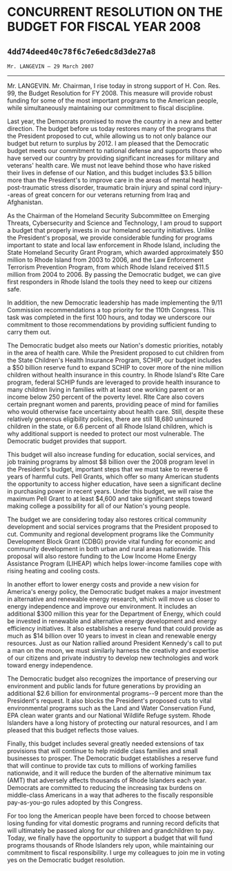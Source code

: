 # CONCURRENT RESOLUTION ON THE BUDGET FOR FISCAL YEAR 2008
## `4dd74deed40c78f6c7e6edc8d3de27a8`
`Mr. LANGEVIN — 29 March 2007`

---


Mr. LANGEVIN. Mr. Chairman, I rise today in strong support of H. Con. 
Res. 99, the Budget Resolution for FY 2008. This measure will provide 
robust funding for some of the most important programs to the American 
people, while simultaneously maintaining our commitment to fiscal 
discipline.

Last year, the Democrats promised to move the country in a new and 
better direction. The budget before us today restores many of the 
programs that the President proposed to cut, while allowing us to not 
only balance our budget but return to surplus by 2012. I am pleased 
that the Democratic budget meets our commitment to national defense and 
supports those who have served our country by providing significant 
increases for military and veterans' health care. We must not leave 
behind those who have risked their lives in defense of our Nation, and 
this budget includes $3.5 billion more than the President's to improve 
care in the areas of mental health, post-traumatic stress disorder, 
traumatic brain injury and spinal cord injury--areas of great concern 
for our veterans returning from Iraq and Afghanistan.

As the Chairman of the Homeland Security Subcommittee on Emerging 
Threats, Cybersecurity and Science and Technology, I am proud to 
support a budget that properly invests in our homeland security 
initiatives. Unlike the President's proposal, we provide considerable 
funding for programs important to state and local law enforcement in 
Rhode Island, including the State Homeland Security Grant Program, 
which awarded approximately $50 million to Rhode Island from 2003 to 
2006, and the Law Enforcement Terrorism Prevention Program, from which 
Rhode Island received $11.5 million from 2004 to 2006. By passing the 
Democratic budget, we can give first responders in Rhode Island the 
tools they need to keep our citizens safe.

In addition, the new Democratic leadership has made implementing the 
9/11 Commission recommendations a top priority for the 110th Congress. 
This task was completed in the first 100 hours, and today we underscore 
our commitment to those recommendations by providing sufficient funding 
to carry them out.

The Democratic budget also meets our Nation's domestic priorities, 
notably in the area of health care. While the President proposed to cut 
children from the State Children's Health Insurance Program, SCHIP, our 
budget includes a $50 billion reserve fund to expand SCHIP to cover 
more of the nine million children without health insurance in this 
country. In Rhode Island's RIte Care program, federal SCHIP funds are 
leveraged to provide health insurance to many children living in 
families with at least one working parent or an income below 250 
percent of the poverty level. RIte Care also covers certain pregnant 
women and parents, providing peace of mind for families who would 
otherwise face uncertainty about health care. Still, despite these 
relatively generous eligibility policies, there are still 18,680 
uninsured children in the state, or 6.6 percent of all Rhode Island 
children, which is why additional support is needed to protect our most 
vulnerable. The Democratic budget provides that support.

This budget will also increase funding for education, social 
services, and job training programs by almost $8 billion over the 2008 
program level in the President's budget, important steps that we must 
take to reverse 6 years of harmful cuts. Pell Grants, which offer so 
many American students the opportunity to access higher education, have 
seen a significant decline in purchasing power in recent years. Under 
this budget, we will raise the maximum Pell Grant to at least $4,600 
and take significant steps toward making college a possibility for all 
of our Nation's young people.

The budget we are considering today also restores critical community 
development and social services programs that the President proposed to 
cut. Community and regional development programs like the Community 
Development Block Grant (CDBG) provide vital funding for economic and 
community development in both urban and rural areas nationwide. This 
proposal will also restore funding to the Low Income Home Energy 
Assistance Program (LIHEAP) which helps lower-income families cope with 
rising heating and cooling costs.

In another effort to lower energy costs and provide a new vision for 
America's energy policy, the Democratic budget makes a major investment 
in alternative and renewable energy research, which will move us closer 
to energy independence and improve our environment. It includes an 
additional $300 million this year for the Department of Energy, which 
could be invested in renewable and alternative energy development and 
energy efficiency initiatives. It also establishes a reserve fund that 
could provide as much as $14 billion over 10 years to invest in clean 
and renewable energy resources. Just as our Nation rallied around 
President Kennedy's call to put a man on the moon, we must similarly 
harness the creativity and expertise of our citizens and private 
industry to develop new technologies and work toward energy 
independence.

The Democratic budget also recognizes the importance of preserving 
our environment and public lands for future generations by providing an 
additional $2.6 billion for environmental programs--9 percent more than 
the President's request. It also blocks the President's proposed cuts 
to vital environmental programs such as the Land and Water Conservation 
Fund, EPA clean water grants and our National Wildlife Refuge system. 
Rhode Islanders have a long history of protecting our natural 
resources, and I am pleased that this budget reflects those values.

Finally, this budget includes several greatly needed extensions of 
tax provisions that will continue to help middle class families and 
small businesses to prosper. The Democratic budget establishes a 
reserve fund that will continue to provide tax cuts to millions of 
working families nationwide, and it will reduce the burden of the 
alternative minimum tax (AMT) that adversely affects thousands of Rhode 
Islanders each year. Democrats are committed to reducing the increasing 
tax burdens on middle-class Americans in a way that adheres to the 
fiscally responsible pay-as-you-go rules adopted by this Congress.

For too long the American people have been forced to choose between 
losing funding for vital domestic programs and running record deficits 
that will ultimately be passed along for our children and grandchildren 
to pay. Today, we finally have the opportunity to support a budget that 
will fund programs thousands of Rhode Islanders rely upon, while 
maintaining our commitment to fiscal responsibility. I urge my 
colleagues to join me in voting yes on the Democratic budget 
resolution.
